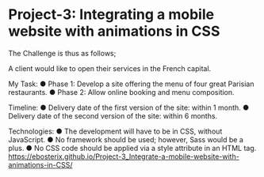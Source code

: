 # Project-3: Integrating a mobile website with animations in CSS
The Challenge is thus as follows;

A client would like to open their services in the French capital.

My Task:
● Phase 1: Develop a site offering the menu of four great Parisian restaurants.
● Phase 2: Allow online booking and menu composition.

Timeline:
● Delivery date of the first version of the site: within 1 month.
● Delivery date of the second version of the site: within 6 months.

Technologies:
● The development will have to be in CSS, without JavaScript.
● No framework should be used; however, Sass would be a plus.
● No CSS code should be applied via a style attribute in an HTML tag.
https://ebosterix.github.io/Project-3_Integrate-a-mobile-website-with-animations-in-CSS/
